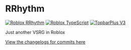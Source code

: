 # RRhythm

[![Roblox RRhythm](https://img.shields.io/badge/Roblox_RRhythm-blue?logo=Roblox)](https://www.roblox.com/games/81385631197440)
[![Roblox TypeScript](https://img.shields.io/badge/roblox%2D-ts-red?logo=RobloxStudio&logoColor=fff)](https://roblox-ts.com)
[![TopbarPlus V3](https://img.shields.io/badge/TopbarPlus_v3-black?logo=RobloxStudio&logoColor=fff)](https://devforum.roblox.com/t/-/1017485)

Just another VSRG in Roblox

[View the changelogs for commits here](CHANGELOG.md)